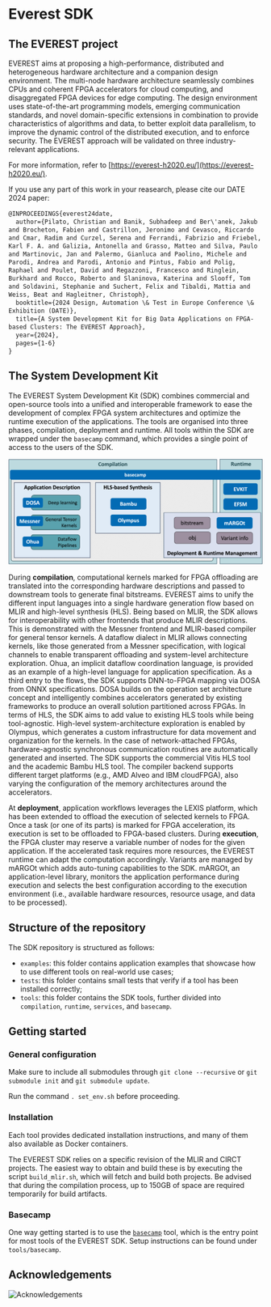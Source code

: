 # Everest SDK

## The EVEREST project

EVEREST aims at proposing a high-performance, distributed and heterogeneous hardware architecture and a companion design environment. The multi-node hardware architecture seamlessly combines CPUs and coherent FPGA accelerators for cloud computing, and disaggregated FPGA devices for edge computing. The design environment uses state-of-the-art programming models, emerging communication standards, and novel domain-specific extensions in combination to provide characteristics of algorithms and data, to better exploit data parallelism, to improve the dynamic control of the distributed execution, and to enforce security. The EVEREST approach will be validated on three industry-relevant applications.

For more information, refer to [https://everest-h2020.eu/](https://everest-h2020.eu/).

If you use any part of this work in your reasearch, please cite our DATE 2024 paper:

```
@INPROCEEDINGS{everest24date,
  author={Pilato, Christian and Banik, Subhadeep and Ber\'anek, Jakub and Brocheton, Fabien and Castrillon, Jeronimo and Cevasco, Riccardo and Cmar, Radim and Curzel, Serena and Ferrandi, Fabrizio and Friebel, Karl F. A. and Galizia, Antonella and Grasso, Matteo and Silva, Paulo and Martinovic, Jan and Palermo, Gianluca and Paolino, Michele and Parodi, Andrea and Parodi, Antonio and Pintus, Fabio and Polig, Raphael and Poulet, David and Regazzoni, Francesco and Ringlein, Burkhard and Rocco, Roberto and Slaninova, Katerina and Slooff, Tom and Soldavini, Stephanie and Suchert, Felix and Tibaldi, Mattia and Weiss, Beat and Hagleitner, Christoph},
  booktitle={2024 Design, Automation \& Test in Europe Conference \& Exhibition (DATE)}, 
  title={A System Development Kit for Big Data Applications on FPGA-based Clusters: The EVEREST Approach}, 
  year={2024},
  pages={1-6}
}
```

## The System Development Kit

The EVEREST System Development Kit (SDK) combines commercial and open-source tools into a unified and interoperable framework to ease the development of complex FPGA system architectures and optimize the runtime execution of the applications. The tools are organised into three phases, compilation, deployment and runtime. All tools within the SDK are wrapped under the `basecamp` command, which provides a single point of access to the users of the SDK.

![SDK diagram](sdk.png)

During **compilation**, computational kernels marked for FPGA offloading are translated into the corresponding hardware descriptions and passed to downstream tools to generate final bitstreams. EVEREST aims to unify the different input languages into a single hardware generation flow based on MLIR and high-level synthesis (HLS). Being based on MLIR, the SDK allows for interoperability with other frontends that produce MLIR descriptions. This is demonstrated with the Messner frontend and MLIR-based compiler for general tensor kernels. A dataflow dialect in MLIR allows connecting kernels, like those generated from a Messner specification, with logical channels to enable transparent offloading and system-level architecture exploration. Ohua, an implicit dataflow coordination language, is provided as an example of a high-level language for application specification. As a third entry to the flows, the SDK supports DNN-to-FPGA mapping via DOSA from ONNX specifications. DOSA builds on the operation set architecture concept and intelligently combines accelerators generated by existing frameworks to produce an overall solution partitioned across FPGAs. In terms of HLS, the SDK aims to add value to existing HLS tools while being tool-agnostic. High-level system-architecture exploration is enabled by Olympus, which generates a custom infrastructure for data movement and organization for the kernels. In the case of network-attached FPGAs, hardware-agnostic synchronous communication routines are automatically generated and inserted. The SDK supports the commercial Vitis HLS tool and the academic Bambu HLS tool. The compiler backend supports different target platforms (e.g., AMD Alveo and IBM cloudFPGA), also varying the configuration of the memory architectures around the accelerators.

At **deployment**, application workflows leverages the LEXIS platform, which has been extended to offload the execution of selected kernels to FPGA. Once a task (or one of its parts) is marked for FPGA acceleration, its execution is set to be offloaded to FPGA-based clusters. During **execution**, the FPGA cluster may reserve a variable number of nodes for the given application. If the accelerated task requires more resources, the EVEREST runtime can adapt the computation accordingly. Variants are managed by mARGOt which adds auto-tuning capabilities to the SDK. mARGOt, an application-level library, monitors the application performance during execution and selects the best configuration according to the execution environment (i.e., available hardware resources, resource usage, and data to be processed). 

## Structure of the repository

The SDK repository is structured as follows:

- `examples`: this folder contains application examples that showcase how to use different tools on real-world use cases;
- `tests`: this folder contains small tests that verify if a tool has been installed correctly;
- `tools`: this folder contains the SDK tools, further divided into `compilation`, `runtime`, `services`, and `basecamp`.


## Getting started

### General configuration

Make sure to include all submodules through `git clone --recursive` or `git submodule init` and `git submodule update`.

Run the command `. set_env.sh` before proceeding.

### Installation

Each tool provides dedicated installation instructions, and many of them also available as Docker containers.

The EVEREST SDK relies on a specific revision of the MLIR and CIRCT projects.
The easiest way to obtain and build these is by executing the script `build_mlir.sh`, which will fetch and build both projects.
Be advised that during the compilation process, up to 150GB of space are required temporarily for build artifacts.

### Basecamp

One way getting started is to use the [`basecamp`](https://github.com/everest-h2020/everest-basecamp) tool, which is the entry point for most tools of the EVEREST SDK. Setup instructions can be found under `tools/basecamp`. 

## Acknowledgements

![Acknowledgements](eu_banner.png)

